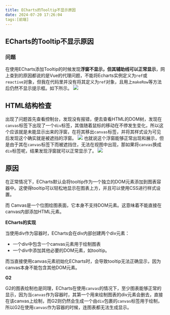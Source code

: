 ```yaml
---
title: ECharts的Tooltip不显示原因
date: 2024-07-20 17:26:04
tags:[前端]
---
```

## ECharts的Tooltip不显示原因

### 问题

在使用ECharts添加Tooltip的时候发现**浮窗不显示，但其辅助线可以正常显示**，网上查到的原因都说的是Vue的代理问题，不能将Echarts实例定义为`ref`或`reactive`对象，但我在代码里并没有将其定义为`ref`对象，且用上`makeRow`等方法后仍然不显示提示框。如下所示。
![](https://images.starnight.top/img/2cf41d75d3cbd1589193ad65bf92960.jpg)

## HTML结构检查

出现了问题首先查看控制台，发现没有报错，便去查看HTML的DOM树，发现在`canvas`标签下出现了一个`div`标签，其值随着鼠标的移动在不停发生变化，所以这个应该就是未能显示出来的浮窗，在将其移出`canvas`标签，并将其样式设为可见后发现这个确实就是被遮挡的浮窗。
![](https://images.starnight.top/img/9c2e2295d21d6782bd932c488f59601.jpg)
也就说这个浮窗能够正常出现和展示，但是由于其在`canvas`标签下而被遮挡住，无法在视图中出现，那如果将`canvas`换成`div`标签呢，结果发现浮窗就可以正常显示了。
![](https://images.starnight.top/img/b1c9690d7154e462f161e1c67fec8b9.jpg)

## 原因

在正常情况下，ECharts默认会将tooltip作为一个独立的DOM元素添加到图表容器中。这使得tooltip可以轻松地显示在图表上方，并且可以使用CSS进行样式设置。

而 Canvas是一个位图绘图表面，它本身不支持DOM元素。这意味着不能直接在canvas内部添加HTML元素。

**ECharts的实现**

当使用div作为容器时，ECharts会在div内部创建两个div元素：

- 一个div中包含一个canvas元素用于绘制图表
- 一个div中添加其他必要的DOM元素，如tooltip。

而当直接使用canvas元素初始化ECharts时，会导致tooltip无法正确显示，因为canvas本身不能包含其他DOM元素。

**G2**

G2的图表绘制也是同理，ECharts在使用`canvas`的情况下，至少图表能够正常的显示，因为当`canvas`作为容器时，其第一个用来绘制图表的div元素会删去，直接在该canvas上绘制，而G2则仍然会生成一个由`div`包裹的`canvas`标签用于绘制，所以G2在使用`canvas`作为容器的时候，连图表都无法生成显示。